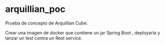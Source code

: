 # arquillian_poc

Prueba de concepto de Arquillian Cube. 

Crear una imagen de docker que contiene un jar Spring Boot , deployarla y lanzar un test contra un Rest service.
